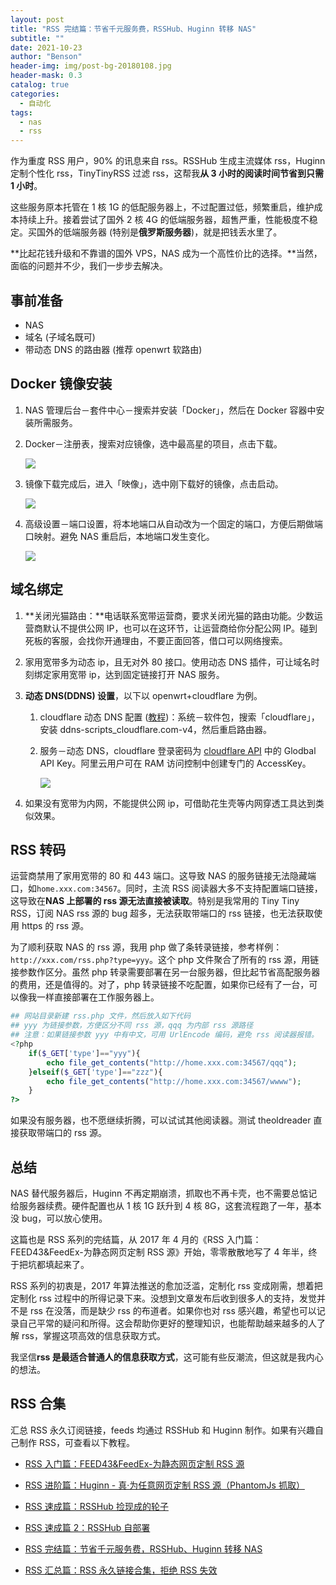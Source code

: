 ```yaml
---
layout: post
title: "RSS 完结篇：节省千元服务费，RSSHub、Huginn 转移 NAS"
subtitle: ""
date: 2021-10-23
author: "Benson"
header-img: img/post-bg-20180108.jpg
header-mask: 0.3
catalog: true
categories:
  - 自动化
tags:
  - nas
  - rss
---
```


作为重度 RSS 用户，90% 的讯息来自 rss。RSSHub 生成主流媒体 rss，Huginn 定制个性化 rss，TinyTinyRSS 过滤 rss，这帮我**从 3 小时的阅读时间节省到只需 1 小时**。

这些服务原本托管在 1 核 1G 的低配服务器上，不过配置过低，频繁重启，维护成本持续上升。接着尝试了国外 2 核 4G 的低端服务器，超售严重，性能极度不稳定。买国外的低端服务器 (特别是**俄罗斯服务器**)，就是把钱丢水里了。

**比起花钱升级和不靠谱的国外 VPS，NAS 成为一个高性价比的选择。**当然，面临的问题并不少，我们一步步去解决。

## 事前准备

- NAS
- 域名 (子域名既可)
- 带动态 DNS 的路由器 (推荐 openwrt 软路由)

## Docker 镜像安装

1. NAS 管理后台－套件中心－搜索并安装「Docker」，然后在 Docker 容器中安装所需服务。
2. Docker－注册表，搜索对应镜像，选中最高星的项目，点击下载。

   ![](http://tc.seoipo.com/2022-05-05-14-40-43.png)

3. 镜像下载完成后，进入「映像」，选中刚下载好的镜像，点击启动。

   ![](http://tc.seoipo.com/2022-05-05-14-41-01.png)

4. 高级设置－端口设置，将本地端口从自动改为一个固定的端口，方便后期做端口映射。避免 NAS 重启后，本地端口发生变化。

   ![](http://tc.seoipo.com/2022-05-05-14-41-15.png)

## 域名绑定

1. **关闭光猫路由：**电话联系宽带运营商，要求关闭光猫的路由功能。少数运营商默认不提供公网 IP，也可以在这环节，让运营商给你分配公网 IP。碰到死板的客服，会找你开通理由，不要正面回答，借口可以网络搜索。
2. 家用宽带多为动态 ip，且无对外 80 接口。使用动态 DNS 插件，可让域名时刻绑定家用宽带 ip，达到固定链接打开 NAS 服务。
3. **动态 DNS(DDNS) 设置**，以下以 openwrt+cloudflare 为例。

   1. cloudflare 动态 DNS 配置 ([教程](https://p3terx.com/archives/openwrt-cloudflare-ddns.html))：系统－软件包，搜索「cloudflare」，安装 ddns-scripts_cloudflare.com-v4，然后重启路由器。
   2. 服务－动态 DNS，cloudflare 登录密码为 [cloudflare API](https://dash.cloudflare.com/profile/api-tokens) 中的 Glodbal API Key。阿里云用户可在 RAM 访问控制中创建专门的 AccessKey。

      ![](http://tc.seoipo.com/2022-05-05-14-41-31.png)

4. 如果没有宽带为内网，不能提供公网 ip，可借助花生壳等内网穿透工具达到类似效果。

## RSS 转码

运营商禁用了家用宽带的 80 和 443 端口。这导致 NAS 的服务链接无法隐藏端口，如`home.xxx.com:34567`。同时，主流 RSS 阅读器大多不支持配置端口链接，这导致在**NAS 上部署的 rss 源无法直接被读取**。特别是我常用的 Tiny Tiny RSS，订阅 NAS rss 源的 bug 超多，无法获取带端口的 rss 链接，也无法获取使用 https 的 rss 源。

为了顺利获取 NAS 的 rss 源，我用 php 做了条转录链接，参考样例：`http://xxx.com/rss.php?type=yyy`。这个 php 文件聚合了所有的 rss 源，用链接参数作区分。虽然 php 转录需要部署在另一台服务器，但比起节省高配服务器的费用，还是值得的。对了，php 转录链接不吃配置，如果你已经有了一台，可以像我一样直接部署在工作服务器上。

```php
## 网站目录新建 rss.php 文件，然后放入如下代码
## yyy 为链接参数，方便区分不同 rss 源，qqq 为内部 rss 源路径
## 注意：如果链接参数 yyy 中有中文，可用 UrlEncode 编码，避免 rss 阅读器报错。
<?php
    if($_GET['type']=="yyy"){
        echo file_get_contents("http://home.xxx.com:34567/qqq");
    }elseif($_GET['type']=="zzz"){
        echo file_get_contents("http://home.xxx.com:34567/wwww");
    }
?>
```

如果没有服务器，也不愿继续折腾，可以试试其他阅读器。测试 theoldreader 直接获取带端口的 rss 源。

## 总结

NAS 替代服务器后，Huginn 不再定期崩溃，抓取也不再卡壳，也不需要总惦记给服务器续费。硬件配置也从 1 核 1G 跃升到 4 核 8G，这套流程跑了一年，基本没 bug，可以放心使用。

这篇也是 RSS 系列的完结篇，从 2017 年 4 月的《RSS 入门篇：FEED43&FeedEx-为静态网页定制 RSS 源》开始，零零散散地写了 4 年半，终于把坑都填起来了。

RSS 系列的初衷是，2017 年算法推送的愈加泛滥，定制化 rss 变成刚需，想着把定制化 rss 过程中的所得记录下来。没想到文章发布后收到很多人的支持，发觉并不是 rss 在没落，而是缺少 rss 的布道者。如果你也对 rss 感兴趣，希望也可以记录自己平常的疑问和所得。这会帮助你更好的整理知识，也能帮助越来越多的人了解 rss，掌握这项高效的信息获取方式。

我坚信**rss 是最适合普通人的信息获取方式**，这可能有些反潮流，但这就是我内心的想法。

## RSS 合集

汇总 RSS 永久订阅链接，feeds 均通过 RSSHub 和 Huginn 制作。如果有兴趣自己制作 RSS，可查看以下教程。

- [RSS 入门篇：FEED43&FeedEx-为静态网页定制 RSS 源](https://newzone.top/p/2017-04-22-rss_feed43_feedex/)

- [RSS 进阶篇：Huginn - 真·为任意网页定制 RSS 源（PhantomJs 抓取）](https://newzone.top/p/2018-10-07-huginn_scraping_any_website/)

- [RSS 速成篇：RSSHub 捡现成的轮子](https://newzone.top/p/2019-04-01-rsshub_noob/)

- [RSS 速成篇 2：RSSHub 自部署](https://newzone.top/p/2020-03-25-rsshub_on_vps/)

- [RSS 完结篇：节省千元服务费，RSSHub、Huginn 转移 NAS](https://newzone.top/p/2021-10-23-nas_with_rsshub_and_huginn/)

- [RSS 汇总篇：RSS 永久链接合集，拒绝 RSS 失效](https://newzone.top/p/2022-03-17-rss_persistent_link_collection)
